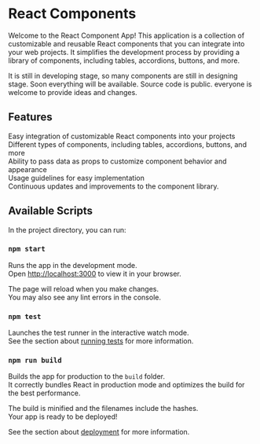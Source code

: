 # React Components

Welcome to the React Component App! This application is a collection of customizable and reusable React components that you can integrate into your web projects. It simplifies the development process by providing a library of components, including tables, accordions, buttons, and more.  

It is still in developing stage, so many components are still in designing stage. Soon everything will be available. Source code is public. everyone is welcome to provide ideas and changes. 

## Features  

Easy integration of customizable React components into your projects  
Different types of components, including tables, accordions, buttons, and more  
Ability to pass data as props to customize component behavior and appearance  
Usage guidelines for easy implementation  
Continuous updates and improvements to the component library.  
 

## Available Scripts

In the project directory, you can run:

### `npm start`

Runs the app in the development mode.\
Open [http://localhost:3000](http://localhost:3000) to view it in your browser.

The page will reload when you make changes.\
You may also see any lint errors in the console.

### `npm test`

Launches the test runner in the interactive watch mode.\
See the section about [running tests](https://facebook.github.io/create-react-app/docs/running-tests) for more information.

### `npm run build`

Builds the app for production to the `build` folder.\
It correctly bundles React in production mode and optimizes the build for the best performance.

The build is minified and the filenames include the hashes.\
Your app is ready to be deployed!

See the section about [deployment](https://facebook.github.io/create-react-app/docs/deployment) for more information.

